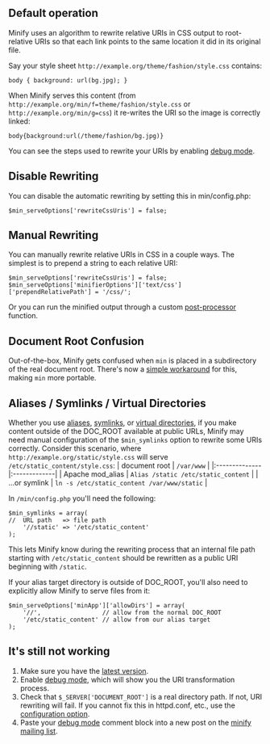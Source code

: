 ## Default operation ##

Minify uses an algorithm to rewrite relative URIs in CSS output to root-relative URIs so that each link points to the same location it did in its original file.

Say your style sheet ` http://example.org/theme/fashion/style.css ` contains:
```
body { background: url(bg.jpg); }
```

When Minify serves this content (from ` http://example.org/min/f=theme/fashion/style.css ` or ` http://example.org/min/g=css `) it re-writes the URI so the image is correctly linked:
```
body{background:url(/theme/fashion/bg.jpg)}
```

You can see the steps used to rewrite your URIs by enabling [debug mode](Debugging.md).

## Disable Rewriting ##

You can disable the automatic rewriting by setting this in min/config.php:
```
$min_serveOptions['rewriteCssUris'] = false;
```

## Manual Rewriting ##

You can manually rewrite relative URIs in CSS in a couple ways. The simplest is to prepend a string to each relative URI:
```
$min_serveOptions['rewriteCssUris'] = false;
$min_serveOptions['minifierOptions']['text/css']['prependRelativePath'] = '/css/';
```

Or you can run the minified output through a custom [post-processor](CookBook#Processing_Output_After_Minification.md) function.

## Document Root Confusion ##

Out-of-the-box, Minify gets confused when ` min ` is placed in a subdirectory of the real document root. There's now a [simple workaround](AlternateFileLayouts.md) for this, making ` min ` more portable.

## Aliases / Symlinks / Virtual Directories ##

Whether you use [aliases](http://httpd.apache.org/docs/2.2/mod/mod_alias.html), [symlinks](http://en.wikipedia.org/wiki/Symbolic_link), or [virtual directories](http://msdn.microsoft.com/en-us/library/zwk103ab.aspx), if you make content outside of the DOC\_ROOT available at public URLs, Minify may need manual configuration of the ` $min_symlinks ` option to rewrite some URIs correctly. Consider this scenario, where ` http://example.org/static/style.css ` will serve ` /etc/static_content/style.css `:
| document root | ` /var/www ` |
|:--------------|:-------------|
| Apache mod\_alias | ` Alias /static /etc/static_content ` |
| ...or symlink | ` ln -s /etc/static_content /var/www/static ` |

In ` /min/config.php ` you'll need the following:
```
$min_symlinks = array(
//  URL path   => file path
    '//static' => '/etc/static_content'
);
```
This lets Minify know during the rewriting process that an internal file path starting with ` /etc/static_content ` should be rewritten as a public URI beginning with ` /static `.

If your alias target directory is outside of DOC\_ROOT, you'll also need to explicitly allow Minify to serve files from it:
```
$min_serveOptions['minApp']['allowDirs'] = array(
    '//',                 // allow from the normal DOC_ROOT
    '/etc/static_content' // allow from our alias target
); 
```

## It's still not working ##

  1. Make sure you have the [latest version](http://code.google.com/p/minify/downloads/list).
  1. Enable [debug mode](Debugging.md), which will show you the URI transformation process.
  1. Check that ` $_SERVER['DOCUMENT_ROOT'] ` is a real directory path. If not, URI rewriting will fail. If you cannot fix this in httpd.conf, etc., use the [configuration option](http://code.google.com/p/minify/source/browse/min/config.php?r=292#47).
  1. Paste your [debug mode](Debugging.md) comment block into a new post on the [minify mailing list](http://groups.google.com/group/minify).